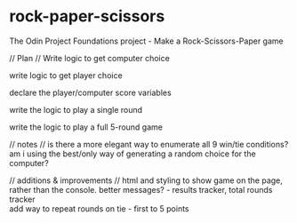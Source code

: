 # rock-paper-scissors
The Odin Project  Foundations project - Make a Rock-Scissors-Paper game

// Plan //
Write logic to get computer choice

write logic to get player choice

declare the player/computer score variables

write the logic to play a single round

write the logic to play a full 5-round game

// notes //
is there a more elegant way to enumerate all 9 win/tie conditions?
am i using the best/only way of generating a random choice for the computer?

// additions & improvements //
html and styling to show game on the page, rather than the console.
better messages? - results tracker, total rounds tracker   
add way to repeat rounds on tie - first to 5 points